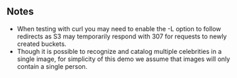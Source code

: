 ## Notes
* When testing with curl you may need to enable the -L option to follow redirects as S3 may temporarily respond with 307 for requests to newly created buckets.
* Though it is possible to recognize and catalog multiple celebrities in a single image, for simplicity of this demo we assume that images will only contain a single person.
